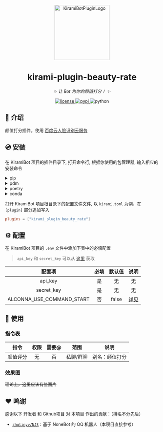 <div align="center">
  <a href="#"><img src="https://kiramibot.dev/img/logo.svg" width="180" height="180" alt="KiramiBotPluginLogo"></a>
</div>

<div align="center">

# kirami-plugin-beauty-rate

_✨ 让 Bot 为你的颜值打分！ ✨_


<a href="./LICENSE">
    <img src="https://img.shields.io/github/license/KomoriDev/kirami-plugin-beauty-rate.svg" alt="license">
</a>
<a href="https://pypi.python.org/pypi/kirami-plugin-beauty-rate">
    <img src="https://img.shields.io/pypi/v/kirami-plugin-beauty-rate.svg" alt="pypi">
</a>
<img src="https://img.shields.io/badge/python-3.10+-blue.svg" alt="python">

</div>

## 📖 介绍

颜值打分插件。使用 [百度云人脸识别云服务](https://cloud.baidu.com/product/face)

## 💿 安装

在 KiramiBot 项目的插件目录下, 打开命令行, 根据你使用的包管理器, 输入相应的安装命令

<details>
<summary>pip</summary>
  
```bash
pip install kirami-plugin-beauty-rate
```

</details>
<details>
<summary>pdm</summary>

```bash
pdm add kirami-plugin-beauty-rate
```

</details>
<details>
<summary>poetry</summary>

```bash
poetry add kirami-plugin-beauty-rate
```

</details>
<details>
<summary>conda</summary>

```bash
conda install kirami-plugin-beauty-rate
```

</details>

打开 KiramiBot 项目根目录下的配置文件文件, 以 `kirami.toml` 为例，在 `[plugin]` 部分追加写入

```toml
plugins = ["kirami_plugin_beauty_rate"]
```

## ⚙️ 配置

在 KiramiBot 项目的 `.env` 文件中添加下表中的必填配置

> `api_key` 和 `secret_key` 可以从 [这里](https://cloud.baidu.com/product/face) 获取

| 配置项 | 必填 | 默认值 | 说明 |
|:-----:|:----:|:----:|:----:|
| api_key | 是 | 无 | 无 |
| secret_key | 是 | 无 | 无 |
| ALCONNA_USE_COMMAND_START | 否 | false | [详见](https://github.com/nonebot/plugin-alconna/tree/master#%E9%85%8D%E7%BD%AE)

## 🎉 使用

### 指令表

| 指令 | 权限 | 需要@ | 范围 | 说明 |
|:-----:|:----:|:----:|:----:|:----:|
| 颜值评分 | 无 | 否 | 私聊/群聊 | 别名：颜值打分 |

### 效果图

~~理论上，这里应该有些图片~~

## ❤️ 鸣谢
感谢以下 开发者 和 Github项目 对 本项目 作出的贡献：（排名不分先后）
* [`zhulinyv/NJS`](https://github.com/zhulinyv/NJS)：基于 NoneBot 的 QQ 机器人（本项目直接参考）

